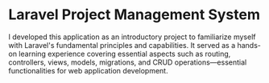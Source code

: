 #  Laravel Project Management System

I developed this application as an introductory project to familiarize myself with Laravel's fundamental principles and capabilities. It served as a hands-on learning experience covering essential aspects such as routing, controllers, views, models, migrations, and CRUD operations—essential functionalities for web application development.
